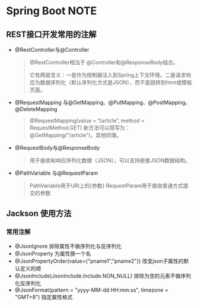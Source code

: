# Spring Boot NOTE

## REST接口开发常用的注解

- @RestController与@Controller

  > @RestController相当于 @Controller和@ResponseBody结合。
  >
  > 它有两层含义：一是作为控制器注入到Spring上下文环境，二是请求响应为数据序列化（默认序列化方式是JSON），而不是跳转到html或模板页面。

- @RequestMapping 与@GetMapping、@PutMapping、@PostMapping、@DeleteMapping

  > @RequestMapping(value = “/article”, method = RequestMethod.GET)
  > 新方法可以简写为： @GetMapping("/article")，其他同理。

- @RequestBody与@ResponseBody

  > 用于接收和响应序列化数据（JSON），可以支持嵌套JSON数据结构。

- @PathVariable 与@RequestParam

  > PathVariable用于URI上的{参数}
  > RequestParam用于接收普通方式提交的参数

## Jackson 使用方法

### 常用注解

- @JsonIgnore 排除属性不做序列化与反序列化
- @JsonProperty 为属性换一个名
- @JsonPropertyOrder(value={"pname1","pname2"}) 改变json子属性的默认定义的顺
- @JsonInclude(JsonInclude.Include.NON_NULL) 排除为空的元素不做序列化反序列化
- @JsonFormat(pattern = "yyyy-MM-dd HH:mm:ss", timezone = "GMT+8") 指定属性格式